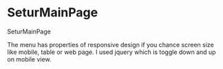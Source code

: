 # SeturMainPage
SeturMainPage


The menu has properties of responsive design if you chance screen size like mobile, table or web page. I used jquery which is toggle down and up on mobile view.

